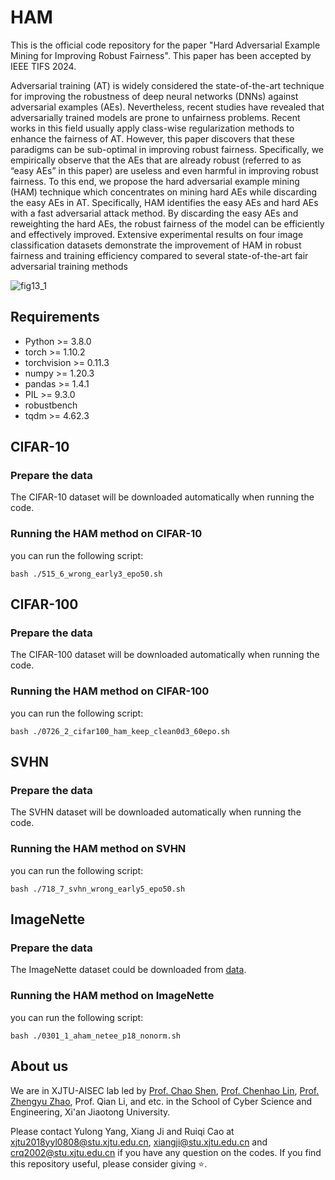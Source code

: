 # HAM
This is the official code repository for the paper "Hard Adversarial Example Mining for Improving Robust Fairness". This paper has been accepted by IEEE TIFS 2024.

Adversarial training (AT) is widely considered the
state-of-the-art technique for improving the robustness of deep
neural networks (DNNs) against adversarial examples (AEs).
Nevertheless, recent studies have revealed that adversarially
trained models are prone to unfairness problems. Recent works
in this field usually apply class-wise regularization methods to
enhance the fairness of AT. However, this paper discovers that
these paradigms can be sub-optimal in improving robust fairness.
Specifically, we empirically observe that the AEs that are already
robust (referred to as “easy AEs” in this paper) are useless
and even harmful in improving robust fairness. To this end, we
propose the hard adversarial example mining (HAM) technique
which concentrates on mining hard AEs while discarding the easy
AEs in AT. Specifically, HAM identifies the easy AEs and hard
AEs with a fast adversarial attack method. By discarding the
easy AEs and reweighting the hard AEs, the robust fairness of
the model can be efficiently and effectively improved. Extensive
experimental results on four image classification datasets demonstrate the improvement of HAM in robust fairness and training
efficiency compared to several state-of-the-art fair adversarial
training methods

![fig13_1](https://github.com/user-attachments/assets/b42c42ee-1db4-4773-a568-1d7afd21d808)

## Requirements

+ Python >= 3.8.0
+ torch >= 1.10.2
+ torchvision >= 0.11.3
+ numpy >= 1.20.3
+ pandas >= 1.4.1
+ PIL >= 9.3.0
+ robustbench
+ tqdm >= 4.62.3



## CIFAR-10

### Prepare the data

The CIFAR-10 dataset will be downloaded automatically when running the code.

### Running the HAM method on CIFAR-10

you can run the following script:
```
bash ./515_6_wrong_early3_epo50.sh
```

## CIFAR-100

### Prepare the data

The CIFAR-100 dataset will be downloaded automatically when running the code.

### Running the HAM method on CIFAR-100

you can run the following script:
```
bash ./0726_2_cifar100_ham_keep_clean0d3_60epo.sh
```

## SVHN

### Prepare the data

The SVHN dataset will be downloaded automatically when running the code.

### Running the HAM method on SVHN

you can run the following script:
```
bash ./718_7_svhn_wrong_early5_epo50.sh
```


## ImageNette

### Prepare the data

The ImageNette dataset could be downloaded from [data](https://drive.google.com/file/d/1nyYlZFvpSRl_ogmaO0cm8-hMT4YMYe9D/view?usp=drive_link).

### Running the HAM method on ImageNette

you can run the following script:
```
bash ./0301_1_aham_netee_p18_nonorm.sh
```


## About us
We are in XJTU-AISEC lab led by [Prof. Chao Shen](https://gr.xjtu.edu.cn/en/web/cshen/home), [Prof. Chenhao Lin](https://gr.xjtu.edu.cn/en/web/linchenhao), [Prof. Zhengyu Zhao](https://zhengyuzhao.github.io/), Prof. Qian Li, and etc. in the School of Cyber Science and Engineering, Xi'an Jiaotong University.

Please contact Yulong Yang, Xiang Ji and Ruiqi Cao at xjtu2018yyl0808@stu.xjtu.edu.cn, xiangji@stu.xjtu.edu.cn and crq2002@stu.xjtu.edu.cn if you have any question on the codes. If you find this repository useful, please consider giving ⭐.
